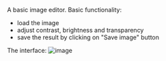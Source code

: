 A basic image editor. 
Basic functionality:
-   load the image
-   adjust contrast, brightness and transparency 
- save the result by clicking on "Save image" button

The interface:
![image](https://ibb.co/D1Mr3mc)
